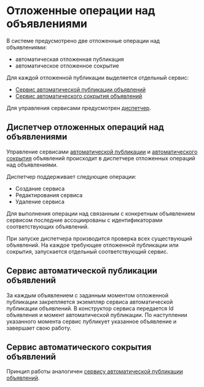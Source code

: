 # Отложенные операции над объявлениями

В системе предусмотрено две отложенные операции над объявлениями:

* автоматическая отложенная публикация
* автоматическое отложенное сокрытие

Для каждой отложенной публикации выделяется отдельный сервис:

* [Сервис автоматической публикации объявлений](#сервис-автоматической-публикации-объявлений)
* [Сервис автоматического сокрытия объявлений](#сервис-автоматического-сокрытия-объявлений)

Для управления сервисами предусмотрен [диспетчер](#диспетчер-отложенных-операций-над-объявлениями).

## Диспетчер отложенных операций над объявлениями

Управление сервисами [автоматической публикации](#сервис-автоматической-публикации-объявлений)
и [автоматического сокрытия](#сервис-автоматического-сокрытия-объявлений) объявлений происходит в диспетчере отложенных
операций над объявлениями.

Диспетчер поддерживает следующие операции:

* Создание сервиса
* Редактирования сервиса
* Удаление сервиса

Для выполнения операции над связанным с конкретным объявлением сервисом последние ассоциированы с идентификаторами
соответствующих объявлений.

При запуске диспетчера производится проверка всех существующий объявлений. На каждое требующее отложенной публикации
или сокрытия, запускается отдельный соответствующий сервис.

## Сервис автоматической публикации объявлений

За каждым объявлением с заданным моментом отложенной публикации закрепляется экземпляр сервиса автоматической
публикации объявлений. В конструктор сервиса передается Id объявления и момент автоматической публикации. По наступлении
указанного момента сервис публикует указанное объявление и завершает свою работу.

## Сервис автоматического сокрытия объявлений

Принцип работы аналогичен [сервису автоматической публикации объявлений](#сервис-автоматической-публикации-объявлений).
